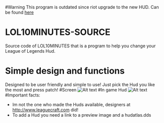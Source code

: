 #Warning
This program is outdated since riot upgrade to the new HUD. Can be found [here](http://thewebs.github.io/LeagueHudRevolution/)
# LOL10MINUTES-SOURCE
Source code of LOL10MINUTES that is a program to help you change your League of Legends Hud.
# Simple design and functions
Designed to be user friendly and simple to use! Just pick the Hud you like the most and press patch!
#Screen
![Alt text](http://i.epvpimg.com/fMkue.png "")
#In game Hud
![Alt text](http://img3.leaguecraft.com/uimods/asset/uimod_760px_12543.jpg "")
#Important facts:
- Im not the one who made the Huds available, designers at http://www.leaguecraft.com did!
- To add a Hud you need a link to a preview image and a hudatlas.dds
